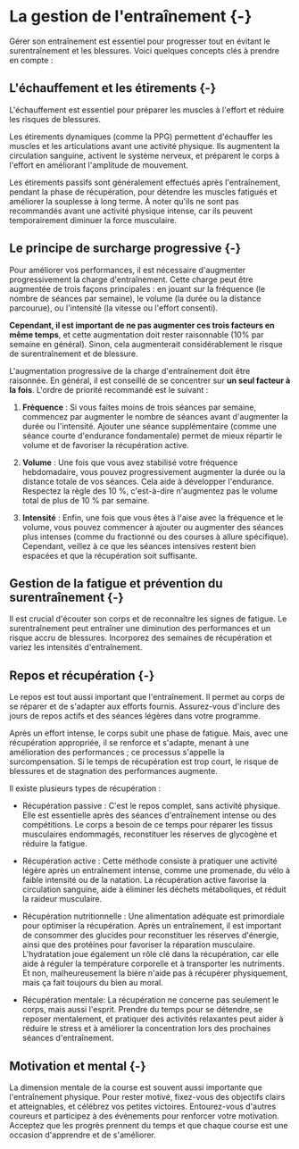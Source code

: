 

# La gestion de l'entraînement {-}

Gérer son entraînement est essentiel pour progresser tout en évitant le surentraînement et les blessures.
Voici quelques concepts clés à prendre en compte :

## L'échauffement et les étirements {-}

L'échauffement est essentiel pour préparer les muscles à l'effort et réduire les risques de blessures.

Les étirements dynamiques (comme la PPG) permettent d'échauffer les muscles et les articulations avant une activité physique. Ils augmentent la circulation sanguine, activent le système nerveux, et préparent le corps à l'effort en améliorant l'amplitude de mouvement.

Les étirements passifs sont généralement effectués après l'entraînement, pendant la phase de récupération, pour détendre les muscles fatigués et améliorer la souplesse à long terme. À noter qu'ils ne sont pas recommandés avant une activité physique intense, car ils peuvent temporairement diminuer la force musculaire.

## Le principe de surcharge progressive {-}

Pour améliorer vos performances, il est nécessaire d'augmenter progressivement la charge d'entraînement.
Cette charge peut être augmentée de trois façons principales : en jouant sur la fréquence (le nombre de séances par semaine),
le volume (la durée ou la distance parcourue), ou l'intensité (la vitesse ou l'effort consenti).

**Cependant, il est important de ne pas augmenter ces trois facteurs en même temps**, et cette augmentation doit rester raisonnable (10% par semaine en général).
Sinon, cela augmenterait considérablement le risque de surentraînement et de blessure.

L'augmentation progressive de la charge d'entraînement doit être raisonnée.
En général, il est conseillé de se concentrer sur **un seul facteur à la fois**.
L'ordre de priorité recommandé est le suivant :

1. **Fréquence** : Si vous faites moins de trois séances par semaine, commencez par augmenter le nombre de séances
avant d'augmenter la durée ou l'intensité. Ajouter une séance supplémentaire (comme une séance courte d'endurance fondamentale) permet de mieux répartir le volume et de favoriser la récupération active.

2. **Volume** : Une fois que vous avez stabilisé votre fréquence hebdomadaire, vous pouvez progressivement augmenter
la durée ou la distance totale de vos séances. Cela aide à développer l'endurance. Respectez la règle des 10 %,
c'est-à-dire n'augmentez pas le volume total de plus de 10 % par semaine.

3. **Intensité** : Enfin, une fois que vous êtes à l'aise avec la fréquence et le volume, vous pouvez commencer
à ajouter ou augmenter des séances plus intenses (comme du fractionné ou des courses à allure spécifique).
Cependant, veillez à ce que les séances intensives restent bien espacées et que la récupération soit suffisante.


## Gestion de la fatigue et prévention du surentraînement {-}

Il est crucial d'écouter son corps et de reconnaître les signes de fatigue.
Le surentraînement peut entraîner une diminution des performances et un risque accru de blessures.
Incorporez des semaines de récupération et variez les intensités d'entraînement.

## Repos et récupération {-}

Le repos est tout aussi important que l'entraînement.
Il permet au corps de se réparer et de s'adapter aux efforts fournis.
Assurez-vous d'inclure des jours de repos actifs et des séances légères dans votre programme.

Après un effort intense, le corps subit une phase de fatigue. 
Mais, avec une récupération appropriée, il se renforce et s'adapte, menant à une amélioration des performances ; ce processus s'appelle la surcompensation.
Si le temps de récupération est trop court, le risque de blessures et de stagnation des performances augmente.

Il existe plusieurs types de récupération :

- Récupération passive : C'est le repos complet, sans activité physique.
Elle est essentielle après des séances d'entraînement intense ou des compétitions.
Le corps a besoin de ce temps pour réparer les tissus musculaires endommagés,
reconstituer les réserves de glycogène et réduire la fatigue.

- Récupération active : Cette méthode consiste à pratiquer une activité légère après un entraînement intense,
comme une promenade, du vélo à faible intensité ou de la natation.
La récupération active favorise la circulation sanguine,
aide à éliminer les déchets métaboliques, et réduit la raideur musculaire.

- Récupération nutritionnelle : Une alimentation adéquate est primordiale pour optimiser la récupération.
Après un entraînement, il est important de consommer des glucides pour reconstituer les réserves d'énergie,
ainsi que des protéines pour favoriser la réparation musculaire.
L'hydratation joue également un rôle clé dans la récupération,
car elle aide à réguler la température corporelle et à transporter les nutriments.
Et non, malheureusement la bière n'aide pas à récupérer physiquement, mais ça fait toujours du bien au moral.

- Récupération mentale: La récupération ne concerne pas seulement le corps, mais aussi l'esprit.
Prendre du temps pour se détendre, se reposer mentalement,
et pratiquer des activités relaxantes peut aider à réduire le stress
et à améliorer la concentration lors des prochaines séances d'entraînement.


## Motivation et mental {-}

La dimension mentale de la course est souvent aussi importante que l'entraînement physique.
Pour rester motivé, fixez-vous des objectifs clairs et atteignables, et célébrez vos petites victoires.
Entourez-vous d'autres coureurs et participez à des évènements pour renforcer votre motivation.
Acceptez que les progrès prennent du temps et que chaque course est une occasion d'apprendre et de s'améliorer.
